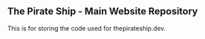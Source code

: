 ## The Pirate Ship - Main Website Repository

This is for storing the code used for thepirateship.dev.
